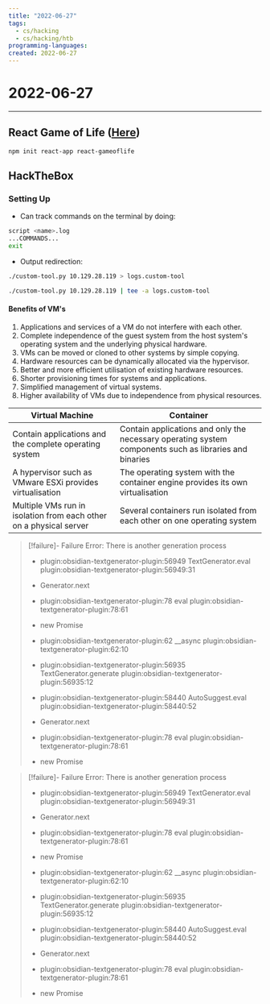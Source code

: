 ```yaml
---
title: "2022-06-27"
tags:
  - cs/hacking
  - cs/hacking/htb
programming-languages:
created: 2022-06-27
---
```

# 2022-06-27
---
## React Game of Life ([Here](https://www.freecodecamp.org/news/create-gameoflife-with-react-in-one-hour-8e686a410174))

`npm init react-app react-gameoflife`

## HackTheBox
### Setting Up
- Can track commands on the terminal by doing:

```bash
script <name>.log
...COMMANDS...
exit
```

- Output redirection:

```bash
./custom-tool.py 10.129.28.119 > logs.custom-tool
```

```bash
./custom-tool.py 10.129.28.119 | tee -a logs.custom-tool
```

#### Benefits of VM's
1. Applications and services of a VM do not interfere with each other.
2. Complete independence of the guest system from the host system's operating system and the underlying physical hardware.
3. VMs can be moved or cloned to other systems by simple copying.
4. Hardware resources can be dynamically allocated via the hypervisor.
5. Better and more efficient utilisation of existing hardware resources.
6. Shorter provisioning times for systems and applications.
7. Simplified management of virtual systems.
8. Higher availability of VMs due to independence from physical resources.

| Virtual Machine                                                    | Container                                                                                              |
| ------------------------------------------------------------------ | ------------------------------------------------------------------------------------------------------ |
| Contain applications and the complete operating system             | Contain applications and only the necessary operating system components such as libraries and binaries |
| A hypervisor such as VMware ESXi provides virtualisation           | The operating system with the container engine provides its own virtualisation                         |
| Multiple VMs run in isolation from each other on a physical server | Several containers run isolated from each other on one operating system                                |

> [!failure]- Failure 
>   Error: There is another generation process
>   
>   - plugin:obsidian-textgenerator-plugin:56949 TextGenerator.eval
>     plugin:obsidian-textgenerator-plugin:56949:31
>   
>   - Generator.next
>   
>   - plugin:obsidian-textgenerator-plugin:78 eval
>     plugin:obsidian-textgenerator-plugin:78:61
>   
>   - new Promise
>   
>   - plugin:obsidian-textgenerator-plugin:62 __async
>     plugin:obsidian-textgenerator-plugin:62:10
>   
>   - plugin:obsidian-textgenerator-plugin:56935 TextGenerator.generate
>     plugin:obsidian-textgenerator-plugin:56935:12
>   
>   - plugin:obsidian-textgenerator-plugin:58440 AutoSuggest.eval
>     plugin:obsidian-textgenerator-plugin:58440:52
>   
>   - Generator.next
>   
>   - plugin:obsidian-textgenerator-plugin:78 eval
>     plugin:obsidian-textgenerator-plugin:78:61
>   
>   - new Promise
>   
>  

> [!failure]- Failure 
>   Error: There is another generation process
>   
>   - plugin:obsidian-textgenerator-plugin:56949 TextGenerator.eval
>     plugin:obsidian-textgenerator-plugin:56949:31
>   
>   - Generator.next
>   
>   - plugin:obsidian-textgenerator-plugin:78 eval
>     plugin:obsidian-textgenerator-plugin:78:61
>   
>   - new Promise
>   
>   - plugin:obsidian-textgenerator-plugin:62 __async
>     plugin:obsidian-textgenerator-plugin:62:10
>   
>   - plugin:obsidian-textgenerator-plugin:56935 TextGenerator.generate
>     plugin:obsidian-textgenerator-plugin:56935:12
>   
>   - plugin:obsidian-textgenerator-plugin:58440 AutoSuggest.eval
>     plugin:obsidian-textgenerator-plugin:58440:52
>   
>   - Generator.next
>   
>   - plugin:obsidian-textgenerator-plugin:78 eval
>     plugin:obsidian-textgenerator-plugin:78:61
>   
>   - new Promise
>   
>  
